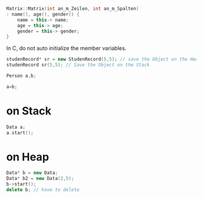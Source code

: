 
```c++
Matrix::Matrix(int an_m_Zeilen, int an_m_Spalten)
: name(), age(), gender() {
    name = this-> name;
    age = this-> age;
    gender = this-> gender;
}
```
In C, do not auto initialize the member variables.

```c++
studenRecord* sr = new StudenRecord(5,5); // save the Object on the Heap
studenRecord sr(5,5); // Save the Object on the Stack
```

```cpp
Person a,b;

a=b;
```

# on Stack
```cpp
Data a;
a.start();

```

# on Heap
```cpp
Data* b = new Data;
Data* b2 = new Data(2,5);
b->start();
delete b; // have to delete
```